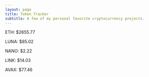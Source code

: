 ```yaml
---
layout: page
title: Token Tracker
subtitle: A few of my personal favorite cryptocurrency projects.
---
```


<!--BEGINCRYPTOINPUT-->
ETH: $2655.77

LUNA: $85.02

NANO: $2.22

LINK: $14.03

AVAX: $77.46

<!--ENDCRYPTOINPUT-->
